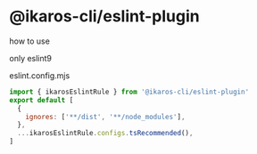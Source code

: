 # @ikaros-cli/eslint-plugin

how to use

only eslint9

eslint.config.mjs

```js
import { ikarosEslintRule } from '@ikaros-cli/eslint-plugin'
export default [
  {
    ignores: ['**/dist', '**/node_modules'],
  },
  ...ikarosEslintRule.configs.tsRecommended(),
]
```
